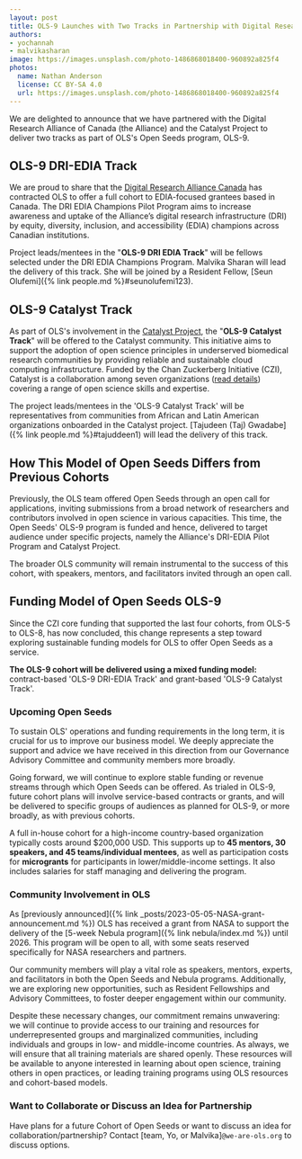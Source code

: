 ```yaml
---
layout: post
title: OLS-9 Launches with Two Tracks in Partnership with Digital Research Alliance of Canada and Catalyst Project
authors:
- yochannah
- malvikasharan
image: https://images.unsplash.com/photo-1486868018400-960892a825f4
photos:
  name: Nathan Anderson
  license: CC BY-SA 4.0
  url: https://images.unsplash.com/photo-1486868018400-960892a825f4
---
```


We are delighted to announce that we have partnered with the Digital Research Alliance of Canada (the Alliance) and the Catalyst Project to deliver two tracks as part of OLS's Open Seeds program, OLS-9.

## OLS-9 DRI-EDIA Track

We are proud to share that the [Digital Research Alliance Canada](https://alliancecan.ca/en/funding-opportunities/dri-edia-champions-pilot-program) has contracted OLS to offer a full cohort to EDIA-focused grantees based in Canada.
The DRI EDIA Champions Pilot Program aims to increase awareness and uptake of the Alliance’s digital research infrastructure (DRI) by equity, diversity, inclusion, and accessibility (EDIA) champions across Canadian institutions.

Project leads/mentees in the "**OLS-9 DRI EDIA Track**" will be fellows selected under the DRI EDIA Champions Program.
Malvika Sharan will lead the delivery of this track. She will be joined by a Resident Fellow, [Seun Olufemi]({% link people.md %}#seunolufemi123). 

## OLS-9 Catalyst Track

As part of OLS's involvement in the [Catalyst Project](https://catalystproject.cloud/training.html), the "**OLS-9 Catalyst Track**" will be offered to the Catalyst community. 
This initiative aims to support the adoption of open science principles in underserved biomedical research communities by providing reliable and sustainable cloud computing infrastructure.
Funded by the Chan Zuckerberg Initiative (CZI), Catalyst is a collaboration among seven organizations ([read details](https://catalystproject.cloud/#)) covering a range of open science skills and expertise.

The project leads/mentees in the 'OLS-9 Catalyst Track' will be representatives from communities from African and Latin American organizations onboarded in the Catalyst project.
[Tajudeen (Taj) Gwadabe]({% link people.md %}#tajuddeen1) will lead the delivery of this track.

## How This Model of Open Seeds Differs from Previous Cohorts

Previously, the OLS team offered Open Seeds through an open call for applications, inviting submissions from a broad network of researchers and contributors involved in open science in various capacities.
This time, the Open Seeds' OLS-9 program is funded and hence, delivered to target audience under specific projects, namely the Alliance's DRI-EDIA Pilot Program and Catalyst Project.

The broader OLS community will remain instrumental to the success of this cohort, with speakers, mentors, and facilitators invited through an open call.

## Funding Model of Open Seeds OLS-9

Since the CZI core funding that supported the last four cohorts, from OLS-5 to OLS-8, has now concluded, this change represents a step toward exploring sustainable funding models for OLS to offer Open Seeds as a service.

**The OLS-9 cohort will be delivered using a mixed funding model:** contract-based 'OLS-9 DRI-EDIA Track' and grant-based 'OLS-9 Catalyst Track'.

### Upcoming Open Seeds

To sustain OLS' operations and funding requirements in the long term, it is crucial for us to improve our business model.
We deeply appreciate the support and advice we have received in this direction from our Governance Advisory Committee and community members more broadly.

Going forward, we will continue to explore stable funding or revenue streams through which Open Seeds can be offered.
As trialed in OLS-9, future cohort plans will involve service-based contracts or grants, and will be delivered to specific groups of audiences as planned for OLS-9, or more broadly, as with previous cohorts.

A full in-house cohort for a high-income country-based organization typically costs around $200,000 USD. This supports up to **45 mentors, 30 speakers, and 45 teams/individual mentees**, as well as participation costs for **microgrants** for participants in lower/middle-income settings. It also includes salaries for staff managing and delivering the program.

### Community Involvement in OLS

As [previously announced]({% link _posts/2023-05-05-NASA-grant-announcement.md %}) OLS has received a grant from NASA to support the delivery of the [5-week Nebula program]({% link nebula/index.md %}) until 2026. This program will be open to all, with some seats reserved specifically for NASA researchers and partners.

Our community members will play a vital role as speakers, mentors, experts, and facilitators in both the Open Seeds and Nebula programs. Additionally, we are exploring new opportunities, such as Resident Fellowships and Advisory Committees, to foster deeper engagement within our community.

Despite these necessary changes, our commitment remains unwavering: we will continue to provide access to our training and resources for underrepresented groups and marginalized communities, including individuals and groups in low- and middle-income countries.
As always, we will ensure that all training materials are shared openly. These resources will be available to anyone interested in learning about open science, training others in open practices, or leading training programs using OLS resources and cohort-based models.

### Want to Collaborate or Discuss an Idea for Partnership

Have plans for a future Cohort of Open Seeds or want to discuss an idea for collaboration/partnership?
Contact [team, Yo, or Malvika]`@we-are-ols.org` to discuss options.
